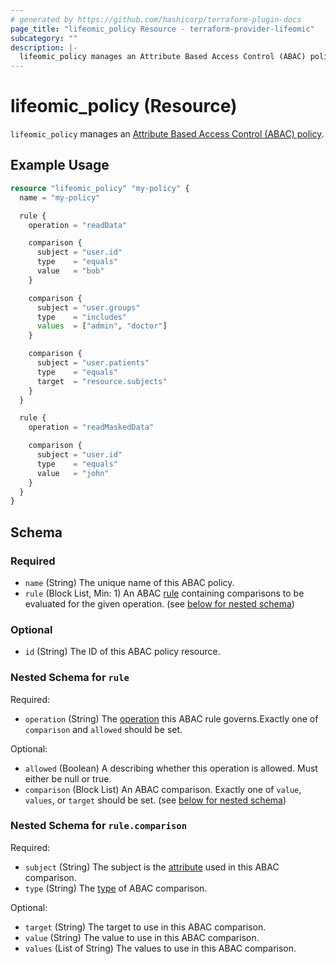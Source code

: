 ```yaml
---
# generated by https://github.com/hashicorp/terraform-plugin-docs
page_title: "lifeomic_policy Resource - terraform-provider-lifeomic"
subcategory: ""
description: |-
  lifeomic_policy manages an Attribute Based Access Control (ABAC) policy https://phc.docs.lifeomic.com/user-guides/access-control#privileges-and-permissions.
---
```


# lifeomic_policy (Resource)

`lifeomic_policy` manages an [Attribute Based Access Control (ABAC) policy](https://phc.docs.lifeomic.com/user-guides/access-control#privileges-and-permissions).

## Example Usage

```terraform
resource "lifeomic_policy" "my-policy" {
  name = "my-policy"

  rule {
    operation = "readData"

    comparison {
      subject = "user.id"
      type    = "equals"
      value   = "bob"
    }

    comparison {
      subject = "user.groups"
      type    = "includes"
      values  = ["admin", "doctor"] 
    }

    comparison {
      subject = "user.patients"
      type    = "equals"
      target  = "resource.subjects"
    }
  }

  rule {
    operation = "readMaskedData"

    comparison {
      subject = "user.id"
      type    = "equals"
      value   = "john"
    }
  }
}
```

<!-- schema generated by tfplugindocs -->
## Schema

### Required

- `name` (String) The unique name of this ABAC policy.
- `rule` (Block List, Min: 1) An ABAC [rule](https://phc.docs.lifeomic.com/development/abac-syntax#rules) containing comparisons to be evaluated for the given operation. (see [below for nested schema](#nestedblock--rule))

### Optional

- `id` (String) The ID of this ABAC policy resource.

<a id="nestedblock--rule"></a>
### Nested Schema for `rule`

Required:

- `operation` (String) The [operation](https://phc.docs.lifeomic.com/development/abac-syntax#operations) this ABAC rule governs.Exactly one of `comparison` and `allowed` should be set.

Optional:

- `allowed` (Boolean) A describing whether this operation is allowed. Must either be null or true.
- `comparison` (Block List) An ABAC comparison. Exactly one of `value`, `values`, or `target` should be set. (see [below for nested schema](#nestedblock--rule--comparison))

<a id="nestedblock--rule--comparison"></a>
### Nested Schema for `rule.comparison`

Required:

- `subject` (String) The subject is the [attribute](https://phc.docs.lifeomic.com/development/abac-syntax#attributes) used in this ABAC comparison.
- `type` (String) The [type](https://phc.docs.lifeomic.com/development/abac-syntax#supported-comparisons) of ABAC comparison.

Optional:

- `target` (String) The target to use in this ABAC comparison.
- `value` (String) The value to use in this ABAC comparison.
- `values` (List of String) The values to use in this ABAC comparison.


